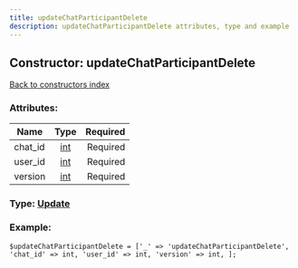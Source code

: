 ```yaml
---
title: updateChatParticipantDelete
description: updateChatParticipantDelete attributes, type and example
---
```

## Constructor: updateChatParticipantDelete  
[Back to constructors index](index.md)



### Attributes:

| Name     |    Type       | Required |
|----------|:-------------:|---------:|
|chat\_id|[int](../types/int.md) | Required|
|user\_id|[int](../types/int.md) | Required|
|version|[int](../types/int.md) | Required|



### Type: [Update](../types/Update.md)


### Example:

```
$updateChatParticipantDelete = ['_' => 'updateChatParticipantDelete', 'chat_id' => int, 'user_id' => int, 'version' => int, ];
```